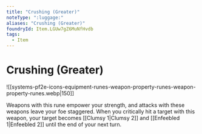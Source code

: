 ```yaml
---
title: "Crushing (Greater)"
noteType: ":luggage:"
aliases: "Crushing (Greater)"
foundryId: Item.LGUw7gZ6MuNfHvdb
tags:
  - Item
---
```


# Crushing (Greater)
![[systems-pf2e-icons-equipment-runes-weapon-property-runes-weapon-property-runes.webp|150]]

Weapons with this rune empower your strength, and attacks with these weapons leave your foe staggered. When you critically hit a target with this weapon, your target becomes [[Clumsy 1|Clumsy 2]] and [[Enfeebled 1|Enfeebled 2]] until the end of your next turn.


